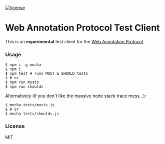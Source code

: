 [![license](https://img.shields.io/github/license/bigbluehat/web-annotation-protocol-tester.svg?maxAge=2592000?style=flat-square)](https://github.com/bigbluehat/web-annotation-protocol-tester)

# Web Annotation Protocol Test Client

This is an **experimental** test client for the
[Web Annotation Protocol](https://www.w3.org/TR/annotation-protocol/).

### Usage

```
$ npm i -g mocha
$ npm i
$ npm test # runs MUST & SHOULD tests
$ # or
$ npm run musts
$ npm run shoulds
```

Alternatively (if you don't like the massive node stack trace mess...):

```
$ mocha tests/musts.js
$ # or
$ mocha tests/shoulds.js
```

### License

MIT
